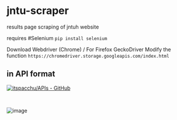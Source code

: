 # jntu-scraper
results page scraping of jntuh website

requires #Selenium
``` pip install selenium ```

Download Webdriver (Chrome) / For Firefox GeckoDriver Modify the function
``` https://chromedriver.storage.googleapis.com/index.html ```

## in API format
[![itspacchu/APIs - GitHub](https://gh-card.dev/repos/itspacchu/APIs.svg)](https://github.com/itspacchu/APIs)

<br>


![image](https://user-images.githubusercontent.com/37984032/126389335-d9700b97-5c6d-4af8-ad1f-48857a4c5bb7.png)

